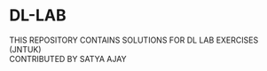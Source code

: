 # DL-LAB
THIS REPOSITORY CONTAINS SOLUTIONS FOR DL LAB EXERCISES (JNTUK)<br>
CONTRIBUTED BY SATYA AJAY

